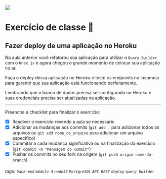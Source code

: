 ![](https://i.imgur.com/xG74tOh.png)

# Exercício de classe 🏫

## Fazer deploy de uma aplicação no Heroku

Na aula anterior você refatorou sua aplicação para utilizar o `Query Builder` com o `Knex.js` e agora chegou o grande momento de colocar sua aplicação no ar.

Faça o deploy dessa aplicação no Heroku e teste os endpoints no insomnia para garantir que sua aplicação está funcionando perfeitamente.

Lembrando que o banco de dados precisa ser configurado no Heroku e suas credenciais precisa ser atualizadas na aplicação.

---

Preencha a checklist para finalizar o exercício:

-   [x] Resolver o exercício revendo a aula se necessário
-   [x] Adicionar as mudanças aos commits (`git add .` para adicionar todos os arquivos ou `git add nome_do_arquivo` para adicionar um arquivo específico)
-   [x] Commitar a cada mudança significativa ou na finalização do exercício (`git commit -m "Mensagem do commit"`)
-   [x] Pushar os commits no seu fork na origem (`git push origin nome-da-branch`)

###### tags: `back-end` `módulo 4` `nodeJS` `PostgreSQL` `API REST` `deploy` `query builder`

